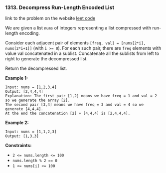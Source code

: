 ### 1313. Decompress Run-Length Encoded List

link to the problem on the website [leet code](https://leetcode.com/problems/decompress-run-length-encoded-list/)

We are given a list `nums` of integers representing a list compressed with run-length encoding.

Consider each adjacent pair of elements `[freq, val] = [nums[2*i], nums[2*i+1]]` (with `i >= 0`).  For each such pair, there are `freq` elements with value val concatenated in a sublist. Concatenate all the sublists from left to right to generate the decompressed list.

Return the decompressed list.

__Example 1:__
```
Input: nums = [1,2,3,4]
Output: [2,4,4,4]
Explanation: The first pair [1,2] means we have freq = 1 and val = 2 so we generate the array [2].
The second pair [3,4] means we have freq = 3 and val = 4 so we generate [4,4,4].
At the end the concatenation [2] + [4,4,4] is [2,4,4,4].
```
__Example 2:__
```
Input: nums = [1,1,2,3]
Output: [1,3,3]
```

__Constraints:__

- `2 <= nums.length <= 100`
- `nums.length % 2 == 0`
- `1 <= nums[i] <= 100`